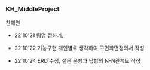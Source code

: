 ### KH_MiddleProject
찬해원

 - 22'10'21 팀명 정하기, 

 - 22'10'22 기능구현 개인별로 생각하여 구면화면정의서 작성

 - 22'10'24 ERD 수정, 설문 문항과 답항의 N-N관계도 작성
